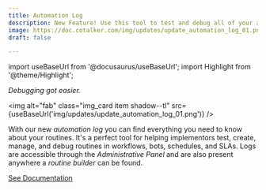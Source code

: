 ```yaml
---
title: Automation Log
description: New Feature! Use this tool to test and debug all of your automated routines.
image: https://doc.cotalker.com/img/updates/update_automation_log_01.png
draft: false

---
```


import useBaseUrl from '@docusaurus/useBaseUrl'; 
import Highlight from '@theme/Highlight';


<div className="align-center">
<div class="card">
<div class="card__header">

<span className="hero__subtitle"><em>Debugging got easier.</em></span>

</div>
<div class="card__image">

<img alt="fab" class="img_card item shadow--tl" src={useBaseUrl('img/updates/update_automation_log_01.png')} />
<br/>

</div>
<div class="card__body">

With our new _automation log_ you can find everything you need to know about your routines. It's a perfect tool for helping implementors test, create, manage, and debug routines in workflows, bots, schedules, and SLAs. Logs are accessible through the _Administrative Panel_ and are also present anywhere a _routine builder_ can be found.

</div>
<div className="card__footer text-center align-padding-center">

<a className="button button--info button--block" href="/docs/documentation/automation/automation_log">See Documentation</a>
<br/>

</div>
</div>
</div>
